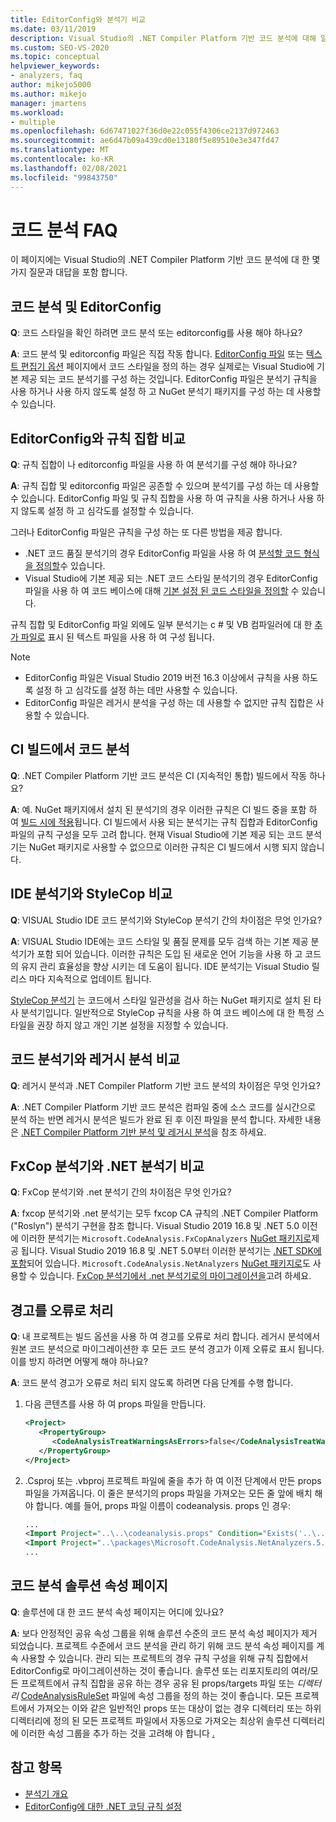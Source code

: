 ```yaml
---
title: EditorConfig와 분석기 비교
ms.date: 03/11/2019
description: Visual Studio의 .NET Compiler Platform 기반 코드 분석에 대해 알아봅니다. EditorConfig 파일, 규칙 집합 및 기타 항목에 대 한 질문에 대 한 대답을 참조 하세요.
ms.custom: SEO-VS-2020
ms.topic: conceptual
helpviewer_keywords:
- analyzers, faq
author: mikejo5000
ms.author: mikejo
manager: jmartens
ms.workload:
- multiple
ms.openlocfilehash: 6d67471027f36d0e22c055f4306ce2137d972463
ms.sourcegitcommit: ae6d47b09a439cd0e13180f5e89510e3e347fd47
ms.translationtype: MT
ms.contentlocale: ko-KR
ms.lasthandoff: 02/08/2021
ms.locfileid: "99843750"
---
```

# <a name="code-analysis-faq"></a>코드 분석 FAQ

이 페이지에는 Visual Studio의 .NET Compiler Platform 기반 코드 분석에 대 한 몇 가지 질문과 대답을 포함 합니다.

## <a name="code-analysis-versus-editorconfig"></a>코드 분석 및 EditorConfig

**Q**: 코드 스타일을 확인 하려면 코드 분석 또는 editorconfig를 사용 해야 하나요?

**A**: 코드 분석 및 editorconfig 파일은 직접 작동 합니다. [EditorConfig 파일](/dotnet/fundamentals/code-analysis/code-style-rule-options) 또는 [텍스트 편집기 옵션](../ide/code-styles-and-code-cleanup.md) 페이지에서 코드 스타일을 정의 하는 경우 실제로는 Visual Studio에 기본 제공 되는 코드 분석기를 구성 하는 것입니다. EditorConfig 파일은 분석기 규칙을 사용 하거나 사용 하지 않도록 설정 하 고 NuGet 분석기 패키지를 구성 하는 데 사용할 수 있습니다.

## <a name="editorconfig-versus-rule-sets"></a>EditorConfig와 규칙 집합 비교

**Q**: 규칙 집합이 나 editorconfig 파일을 사용 하 여 분석기를 구성 해야 하나요?

**A**: 규칙 집합 및 editorconfig 파일은 공존할 수 있으며 분석기를 구성 하는 데 사용할 수 있습니다. EditorConfig 파일 및 규칙 집합을 사용 하 여 규칙을 사용 하거나 사용 하지 않도록 설정 하 고 심각도를 설정할 수 있습니다.

그러나 EditorConfig 파일은 규칙을 구성 하는 또 다른 방법을 제공 합니다.

- .NET 코드 품질 분석기의 경우 EditorConfig 파일을 사용 하 여 [분석할 코드 형식을 정의할](/dotnet/fundamentals/code-analysis/code-quality-rule-options)수 있습니다.
- Visual Studio에 기본 제공 되는 .NET 코드 스타일 분석기의 경우 EditorConfig 파일을 사용 하 여 코드 베이스에 대해 [기본 설정 된 코드 스타일을 정의할](/dotnet/fundamentals/code-analysis/code-style-rule-options) 수 있습니다.

규칙 집합 및 EditorConfig 파일 외에도 일부 분석기는 c # 및 VB 컴파일러에 대 한 [추가 파일로](../ide/build-actions.md#build-action-values) 표시 된 텍스트 파일을 사용 하 여 구성 됩니다.

> [!NOTE]
> - EditorConfig 파일은 Visual Studio 2019 버전 16.3 이상에서 규칙을 사용 하도록 설정 하 고 심각도를 설정 하는 데만 사용할 수 있습니다.
> - EditorConfig 파일은 레거시 분석을 구성 하는 데 사용할 수 없지만 규칙 집합은 사용할 수 있습니다.

## <a name="code-analysis-in-ci-builds"></a>CI 빌드에서 코드 분석

**Q**: .NET Compiler Platform 기반 코드 분석은 CI (지속적인 통합) 빌드에서 작동 하나요?

**A**: 예. NuGet 패키지에서 설치 된 분석기의 경우 이러한 규칙은 CI 빌드 중을 포함 하 여 [빌드 시에 적용](roslyn-analyzers-overview.md#build-errors)됩니다. CI 빌드에서 사용 되는 분석기는 규칙 집합과 EditorConfig 파일의 규칙 구성을 모두 고려 합니다. 현재 Visual Studio에 기본 제공 되는 코드 분석기는 NuGet 패키지로 사용할 수 없으므로 이러한 규칙은 CI 빌드에서 시행 되지 않습니다.

## <a name="ide-analyzers-versus-stylecop"></a>IDE 분석기와 StyleCop 비교

**Q**: VISUAL Studio IDE 코드 분석기와 StyleCop 분석기 간의 차이점은 무엇 인가요?

**A**: VISUAL Studio IDE에는 코드 스타일 및 품질 문제를 모두 검색 하는 기본 제공 분석기가 포함 되어 있습니다. 이러한 규칙은 도입 된 새로운 언어 기능을 사용 하 고 코드의 유지 관리 효율성을 향상 시키는 데 도움이 됩니다. IDE 분석기는 Visual Studio 릴리스 마다 지속적으로 업데이트 됩니다.

[StyleCop 분석기](https://github.com/DotNetAnalyzers/StyleCopAnalyzers) 는 코드에서 스타일 일관성을 검사 하는 NuGet 패키지로 설치 된 타사 분석기입니다. 일반적으로 StyleCop 규칙을 사용 하 여 코드 베이스에 대 한 특정 스타일을 권장 하지 않고 개인 기본 설정을 지정할 수 있습니다.

## <a name="code-analyzers-versus-legacy-analysis"></a>코드 분석기와 레거시 분석 비교

**Q**: 레거시 분석과 .NET Compiler Platform 기반 코드 분석의 차이점은 무엇 인가요?

**A**: .NET Compiler Platform 기반 코드 분석은 컴파일 중에 소스 코드를 실시간으로 분석 하는 반면 레거시 분석은 빌드가 완료 된 후 이진 파일을 분석 합니다. 자세한 내용은 [.NET Compiler Platform 기반 분석 및 레거시 분석](../code-quality/net-analyzers-faq.md#whats-the-difference-between-legacy-fxcop-and-net-analyzers)을 참조 하세요.

## <a name="fxcop-analyzers-versus-net-analyzers"></a>FxCop 분석기와 .NET 분석기 비교

**Q**: FxCop 분석기와 .net 분석기 간의 차이점은 무엇 인가요?

**A**: fxcop 분석기와 .net 분석기는 모두 fxcop CA 규칙의 .NET Compiler Platform ("Roslyn") 분석기 구현을 참조 합니다. Visual Studio 2019 16.8 및 .NET 5.0 이전에 이러한 분석기는 `Microsoft.CodeAnalysis.FxCopAnalyzers` [NuGet 패키지로](https://www.nuget.org/packages/Microsoft.CodeAnalysis.FxCopAnalyzers)제공 됩니다. Visual Studio 2019 16.8 및 .NET 5.0부터 이러한 분석기는 [.NET SDK에 포함](/dotnet/fundamentals/code-analysis/overview)되어 있습니다. `Microsoft.CodeAnalysis.NetAnalyzers` [NuGet 패키지로](https://www.nuget.org/packages/Microsoft.CodeAnalysis.NetAnalyzers)도 사용할 수 있습니다. [FxCop 분석기에서 .net 분석기로의 마이그레이션을](migrate-from-fxcop-analyzers-to-net-analyzers.md)고려 하세요.

## <a name="treat-warnings-as-errors"></a>경고를 오류로 처리

**Q**: 내 프로젝트는 빌드 옵션을 사용 하 여 경고를 오류로 처리 합니다. 레거시 분석에서 원본 코드 분석으로 마이그레이션한 후 모든 코드 분석 경고가 이제 오류로 표시 됩니다. 이를 방지 하려면 어떻게 해야 하나요?

**A**: 코드 분석 경고가 오류로 처리 되지 않도록 하려면 다음 단계를 수행 합니다.

  1. 다음 콘텐츠를 사용 하 여 props 파일을 만듭니다.

     ```xml
     <Project>
        <PropertyGroup>
           <CodeAnalysisTreatWarningsAsErrors>false</CodeAnalysisTreatWarningsAsErrors>
        </PropertyGroup>
     </Project>
     ```

  2. .Csproj 또는 .vbproj 프로젝트 파일에 줄을 추가 하 여 이전 단계에서 만든 props 파일을 가져옵니다. 이 줄은 분석기의 props 파일을 가져오는 모든 줄 앞에 배치 해야 합니다. 예를 들어, props 파일 이름이 codeanalysis. props 인 경우:

     ```xml
     ...
     <Import Project="..\..\codeanalysis.props" Condition="Exists('..\..\codeanalysis.props')" />
     <Import Project="..\packages\Microsoft.CodeAnalysis.NetAnalyzers.5.0.0\build\Microsoft.CodeAnalysis.NetAnalyzers.props" Condition="Exists('..\packages\Microsoft.CodeAnalysis.NetAnalyzers.5.0.0\build\Microsoft.CodeAnalysis.NetAnalyzers.props')" />
     ...
     ```

## <a name="code-analysis-solution-property-page"></a>코드 분석 솔루션 속성 페이지

**Q**: 솔루션에 대 한 코드 분석 속성 페이지는 어디에 있나요?

**A**: 보다 안정적인 공유 속성 그룹을 위해 솔루션 수준의 코드 분석 속성 페이지가 제거 되었습니다. 프로젝트 수준에서 코드 분석을 관리 하기 위해 코드 분석 속성 페이지를 계속 사용할 수 있습니다. 관리 되는 프로젝트의 경우 규칙 구성을 위해 규칙 집합에서 EditorConfig로 마이그레이션하는 것이 좋습니다.  솔루션 또는 리포지토리의 여러/모든 프로젝트에서 규칙 집합을 공유 하는 경우 공유 된 props/targets 파일 또는 *디렉터리* [CodeAnalysisRuleSet](../code-quality/using-rule-sets-to-group-code-analysis-rules.md#specify-a-rule-set-for-a-project) 파일에 속성 그룹을 정의 하는 것이 좋습니다. 모든 프로젝트에서 가져오는 이와 같은 일반적인 props 또는 대상이 없는 경우 디렉터리 또는 하위 디렉터리에 정의 된 모든 프로젝트 파일에서 자동으로 가져오는 최상위 솔루션 디렉터리에 이러한 속성 그룹을 추가 하는 것을 고려해 야 합니다 [.](../msbuild/customize-your-build.md)

## <a name="see-also"></a>참고 항목

- [분석기 개요](roslyn-analyzers-overview.md)
- [EditorConfig에 대한 .NET 코딩 규칙 설정](/dotnet/fundamentals/code-analysis/code-style-rule-options)